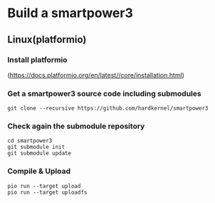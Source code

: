 # Build a smartpower3

## Linux(platformio)
### Install platformio
(https://docs.platformio.org/en/latest//core/installation.html)

### Get a smartpower3 source code including submodules
```
git clone --recursive https://github.com/hardkernel/smartpower3
```

### Check again the submodule repository
```
cd smartpower3
git submodule init
git submodule update
```

### Compile & Upload
```
pio run --target upload
pio run --target uploadfs
```
